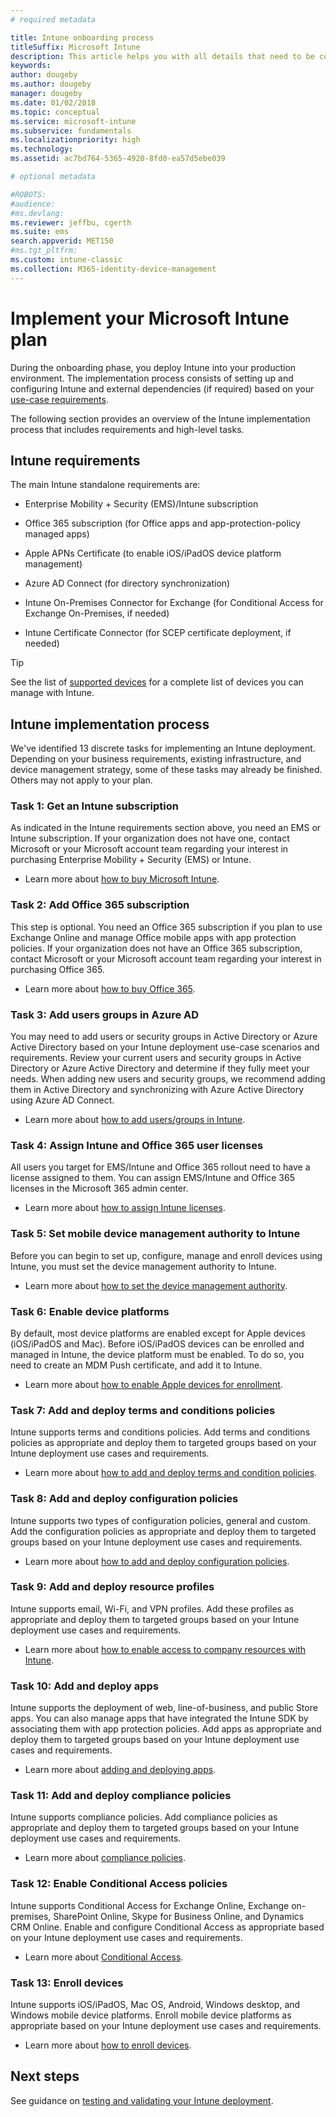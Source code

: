 ```yaml
---
# required metadata

title: Intune onboarding process
titleSuffix: Microsoft Intune
description: This article helps you with all details that need to be considered when you are on-boarding a Microsoft Intune cloud-only solution into your environment.
keywords:
author: dougeby
ms.author: dougeby
manager: dougeby
ms.date: 01/02/2018
ms.topic: conceptual
ms.service: microsoft-intune
ms.subservice: fundamentals
ms.localizationpriority: high
ms.technology:
ms.assetid: ac7bd764-5365-4920-8fd0-ea57d5ebe039

# optional metadata

#ROBOTS:
#audience:
#ms.devlang:
ms.reviewer: jeffbu, cgerth
ms.suite: ems
search.appverid: MET150
#ms.tgt_pltfrm:
ms.custom: intune-classic
ms.collection: M365-identity-device-management
---
```


# Implement your Microsoft Intune plan

During the onboarding phase, you deploy Intune into your production environment. The implementation process consists of setting up and configuring Intune and external dependencies (if required) based on your [use-case requirements](planning-guide-requirements.md).

The following section provides an overview of the Intune implementation process that includes requirements and high-level tasks.

## Intune requirements

The main Intune standalone requirements are:

- Enterprise Mobility + Security (EMS)/Intune subscription

- Office 365 subscription (for Office apps and app-protection-policy managed apps)

- Apple APNs Certificate (to enable iOS/iPadOS device platform management)

- Azure AD Connect (for directory synchronization)

- Intune On-Premises Connector for Exchange (for Conditional Access for Exchange On-Premises, if needed)

- Intune Certificate Connector (for SCEP certificate deployment, if needed)

>[!TIP]
> See the list of [supported devices](supported-devices-browsers.md) for a complete list of devices you can manage with Intune.

## Intune implementation process

We've identified 13 discrete tasks for implementing an Intune deployment. Depending on your business requirements, existing infrastructure, and device management strategy, some of these tasks may already be finished. Others may not apply to your plan.

### Task 1: Get an Intune subscription

As indicated in the Intune requirements section above, you need an EMS or Intune subscription. If your organization does not have one, contact Microsoft or your Microsoft account team regarding your interest in purchasing Enterprise Mobility + Security (EMS) or Intune.

- Learn more about [how to buy Microsoft Intune](https://www.microsoft.com/cloud-platform/microsoft-intune-pricing).

### Task 2: Add Office 365 subscription

This step is optional. You need an Office 365 subscription if you plan to use Exchange Online and manage Office mobile apps with app protection policies. If your organization does not have an Office 365 subscription, contact Microsoft or your Microsoft account team regarding your interest in purchasing Office 365.

- Learn more about [how to buy Office 365](https://products.office.com/business/compare-office-365-for-business-plans).

### Task 3: Add users groups in Azure AD

You may need to add users or security groups in Active Directory or Azure Active Directory based on your Intune deployment use-case scenarios and requirements. Review your current users and security groups in Active Directory or Azure Active Directory and determine if they fully meet your needs. When adding new users and security groups, we recommend adding them in Active Directory and synchronizing with Azure Active Directory using Azure AD Connect.

- Learn more about [how to add users/groups in Intune](users-add.md).
<!---why not send them to the AAD connect topic? Question out to Andre: https://docs.microsoft.com/azure/active-directory/connect/active-directory-aadconnect--->


### Task 4: Assign Intune and Office 365 user licenses

All users you target for EMS/Intune and Office 365 rollout need to have a license assigned to them. You can assign EMS/Intune and Office 365 licenses in the Microsoft 365 admin center.

- Learn more about [how to assign Intune licenses](licenses-assign.md).

### Task 5: Set mobile device management authority to Intune

Before you can begin to set up, configure, manage and enroll devices using Intune, you must set the device management authority to Intune.

- Learn more about [how to set the device management authority](mdm-authority-set.md).

### Task 6: Enable device platforms

By default, most device platforms are enabled except for Apple devices (iOS/iPadOS and Mac). Before iOS/iPadOS devices can be enrolled and managed in Intune, the device platform must be enabled. To do so, you need to create an MDM Push certificate, and add it to Intune.

- Learn more about [how to enable Apple devices for enrollment](../enrollment/apple-mdm-push-certificate-get.md).

### Task 7: Add and deploy terms and conditions policies

Intune supports terms and conditions policies. Add terms and conditions policies as appropriate and deploy them to targeted groups based on your Intune deployment use cases and requirements.

- Learn more about [how to add and deploy terms and condition policies](../enrollment/terms-and-conditions-create.md).

### Task 8: Add and deploy configuration policies

Intune supports two types of configuration policies, general and custom. Add the configuration policies as appropriate and deploy them to targeted groups based on your Intune deployment use cases and requirements.

- Learn more about [how to add and deploy configuration policies](../configuration/device-profiles.md).

### Task 9: Add and deploy resource profiles

Intune supports email, Wi-Fi, and VPN profiles. Add these profiles as appropriate and deploy them to targeted groups based on your Intune deployment use cases and requirements.

- Learn more about [how to enable access to company resources with Intune](../configuration/device-profiles.md).

### Task 10: Add and deploy apps

Intune supports the deployment of web, line-of-business, and public Store apps. You can also manage apps that have integrated the Intune SDK by associating them with app protection policies. Add apps as appropriate and deploy them to targeted groups based on your Intune deployment use cases and requirements.

- Learn more about [adding and deploying apps](../apps/app-management.md).

### Task 11: Add and deploy compliance policies

Intune supports compliance policies. Add compliance policies as appropriate and deploy them to targeted groups based on your Intune deployment use cases and requirements.

- Learn more about [compliance policies](../protect/device-compliance-get-started.md).

### Task 12: Enable Conditional Access policies

Intune supports Conditional Access for Exchange Online, Exchange on-premises, SharePoint Online, Skype for Business Online, and Dynamics CRM Online. Enable and configure Conditional Access as appropriate based on your Intune deployment use cases and requirements.

- Learn more about [Conditional Access](../protect/conditional-access.md).

### Task 13: Enroll devices

Intune supports iOS/iPadOS, Mac OS, Android, Windows desktop, and Windows mobile device platforms. Enroll mobile device platforms as appropriate based on your Intune deployment use cases and requirements.

- Learn more about [how to enroll devices](../enrollment/device-enrollment.md).


## Next steps
See guidance on [testing and validating your Intune deployment](planning-guide-test-validation.md).

